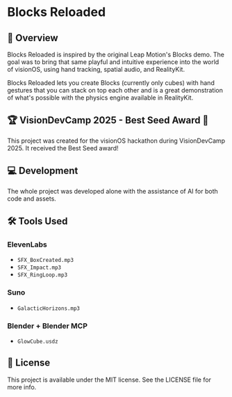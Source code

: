 # Blocks Reloaded

## 📝 Overview

Blocks Reloaded is inspired by the original Leap Motion's Blocks demo. The goal was to bring that same playful and intuitive experience into the world of visionOS, using hand tracking, spatial audio, and RealityKit.

Blocks Reloaded lets you create Blocks (currently only cubes) with hand gestures that you can stack on top each other and is a great demonstration of what's possible with the physics engine available in RealityKit.

## 🏆 VisionDevCamp 2025 - Best Seed Award 👑

This project was created for the visionOS hackathon during VisionDevCamp 2025. It received the Best Seed award!

## 💻 Development

The whole project was developed alone with the assistance of AI for both code and assets.

## 🛠️ Tools Used

### ElevenLabs
- `SFX_BoxCreated.mp3`
- `SFX_Impact.mp3`
- `SFX_RingLoop.mp3`

### Suno
- `GalacticHorizons.mp3`

### Blender + Blender MCP
- `GlowCube.usdz`

## 📄 License

This project is available under the MIT license. See the LICENSE file for more info.
